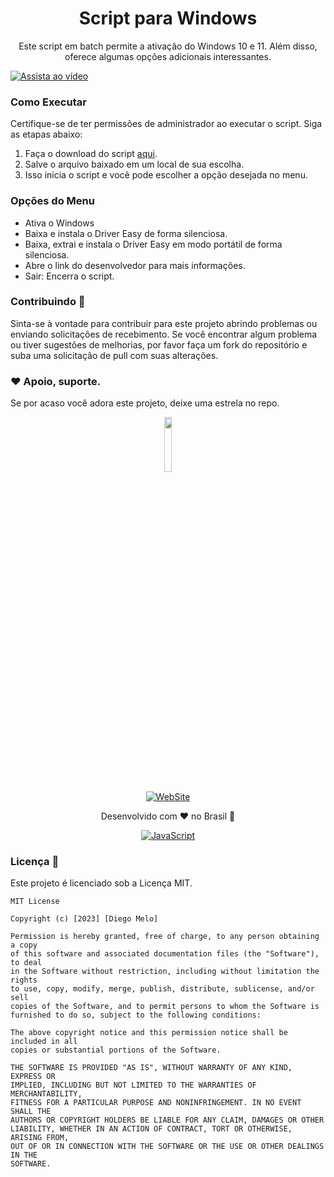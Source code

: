 <h1 align="center">Script para Windows</h1>

<p align="center">Este script em batch permite a ativação do Windows 10 e 11. Além disso, oferece algumas opções adicionais interessantes.</p>

[![Assista ao vídeo](https://github.com/iTPr0/ScriptDeAtivacao/blob/main/assets/66981750/b28eac0f-2a08-4d5a-b333-7bd0cb07409a-thumbnail.jpg)](https://github.com/iTPr0/ScriptDeAtivacao/assets/66981750/a181d735-53bc-4338-94cd-f8b6af3c1bb2.mp4)

<h3>Como Executar</h3>

<p>Certifique-se de ter permissões de administrador ao executar o script. Siga as etapas abaixo:</p>

1. Faça o download do script [aqui](https://github.com/iTPr0/ScriptDeAtivacao/releases/download/ferramentas/ferramentas.exe).
2. Salve o arquivo baixado em um local de sua escolha.
3. Isso inicia o script e você pode escolher a opção desejada no menu.

<h3>Opções do Menu</h3>

<ul>
  <li>Ativa o Windows</li>
  <li>Baixa e instala o Driver Easy de forma silenciosa.</li>
  <li>Baixa, extrai e instala o Driver Easy em modo portátil de forma silenciosa.</li>
  <li>Abre o link do desenvolvedor para mais informações.</li>
  <li>Sair: Encerra o script.</li>
</ul>

### Contribuindo :handshake:

Sinta-se à vontade para contribuir para este projeto abrindo problemas ou enviando solicitações de recebimento. Se você encontrar algum problema ou tiver sugestões de melhorias, por favor faça um fork do repositório e suba uma solicitação de pull com suas alterações.

### ❤️ Apoio, suporte.

Se por acaso você adora este projeto, deixe uma estrela no repo.

<div align="center">
 <img src="https://github-production-user-asset-6210df.s3.amazonaws.com/66981750/262346028-b6bf186e-5554-4736-a192-956402c5b0db.jpg" width="15%" height="15%">
<br/>

[![WebSite](https://img.shields.io/badge/website-000000?style=for-the-badge&logo=About.me&logoColor=white)](https://links.tifodao.com)

</div>

<div align="center">
Desenvolvido com ❤️ no Brasil 🌟 <br/>

[![JavaScript](https://img.shields.io/badge/JavaScript-F7DF1E?style=for-the-badge&logo=javascript&logoColor=black)](https://www.javascript.com/)

</div>

### Licença :page_facing_up:

Este projeto é licenciado sob a Licença MIT.

```
MIT License

Copyright (c) [2023] [Diego Melo]

Permission is hereby granted, free of charge, to any person obtaining a copy
of this software and associated documentation files (the "Software"), to deal
in the Software without restriction, including without limitation the rights
to use, copy, modify, merge, publish, distribute, sublicense, and/or sell
copies of the Software, and to permit persons to whom the Software is
furnished to do so, subject to the following conditions:

The above copyright notice and this permission notice shall be included in all
copies or substantial portions of the Software.

THE SOFTWARE IS PROVIDED "AS IS", WITHOUT WARRANTY OF ANY KIND, EXPRESS OR
IMPLIED, INCLUDING BUT NOT LIMITED TO THE WARRANTIES OF MERCHANTABILITY,
FITNESS FOR A PARTICULAR PURPOSE AND NONINFRINGEMENT. IN NO EVENT SHALL THE
AUTHORS OR COPYRIGHT HOLDERS BE LIABLE FOR ANY CLAIM, DAMAGES OR OTHER
LIABILITY, WHETHER IN AN ACTION OF CONTRACT, TORT OR OTHERWISE, ARISING FROM,
OUT OF OR IN CONNECTION WITH THE SOFTWARE OR THE USE OR OTHER DEALINGS IN THE
SOFTWARE.
```